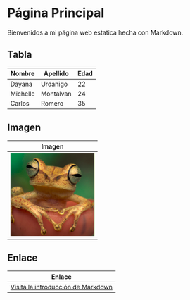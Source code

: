 # Página Principal

Bienvenidos a  mi página web estatica hecha con Markdown.

## Tabla 

|  Nombre    |  Apellido  |  Edad  |
|------------|------------|--------|
|  Dayana    |  Urdanigo  |   22   |
|  Michelle  |  Montalvan |   24   |
|  Carlos    |  Romero    |   35   |

## Imagen 

|                Imagen                      | 
|--------------------------------------------|
|  ![Imagen de una rana](assets/imagen.png)  |

## Enlace

|                                       Enlace                                                         | 
|------------------------------------------------------------------------------------------------------|
|  [Visita la introducción de Markdown](https://guilleatm.github.io/github-light/markdown-intro.html)  |
